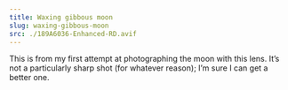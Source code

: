 ```yaml
---
title: Waxing gibbous moon
slug: waxing-gibbous-moon
src: ./189A6036-Enhanced-RD.avif
---
```

This is from my first attempt at photographing the moon with this lens. It’s not a particularly sharp shot (for whatever reason); I’m sure I can get a better one.